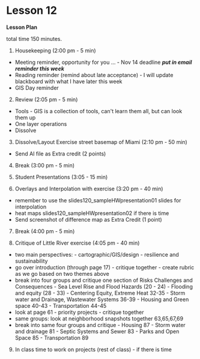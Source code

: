 Lesson 12
========

**Lesson Plan**  

total time 150 minutes. 

1.   Housekeeping (2:00 pm - 5 min)  
   -   Meeting reminder, opportunity for you ... 
      -   Nov 14 deadline ***put in email reminder this week***
   -   Reading reminder (remind about late acceptance)
      -   I will update blackboard with what I have later this week
   -   GIS Day reminder

2.   Review (2:05 pm - 5 min)
   -   Tools - GIS is a collection of tools, can't learn them all, but can look them up
   -   One layer operations
   -   Dissolve

3.   Dissolve/Layout Exercise street basemap of Miami (2:10 pm - 50 min)
   -   Send AI file as Extra credit (2 points) 

4.   Break (3:00 pm - 5 min)

5.   Student Presentations (3:05 - 15 min)

6.   Overlays and Interpolation with exercise (3:20 pm - 40 min)
   -   remember to use the slides120_sampleHWpresentation01 slides for interpolation
   -   heat maps slides120_sampleHWpresentation02 if there is time
   -   Send screenshot of difference map as Extra Credit (1 point)

7.   Break (4:00 pm - 5 min)

8.   Critique of Little River exercise (4:05 pm - 40 min)
   -   two main perspectives:
      -   cartographic/GIS/design
      -   resilience and sustainability
   -   go over introduction (through page 17)
      -   critique together
      -   create rubric as we go based on two themes above
   -   break into four groups and critique one section of Risks Challenges and Consequences
      -   Sea Level Rise and Flood Hazards (20 - 24)
      -   Flooding and equity (28 - 33)
      -   Centering Equity, Extreme Heat 32-35
      -   Storm water and Drainage, Wastewater Systems 36-39
      -   Housing and Green space 40-43
      -   Transportation 44-45 
   -   look at page 61 - priority projects - critique together 
   -   same groups: look at neighborhood snapshots together 63,65,67,69
   -   break into same four groups and critique
      -   Housing 87
      -   Storm water and drainage 81
      -   Septic Systems and Sewer 83
      -   Parks and Open Space 85
      -   Transportation 89

9.   In class time to work on projects (rest of class) - if there is time
